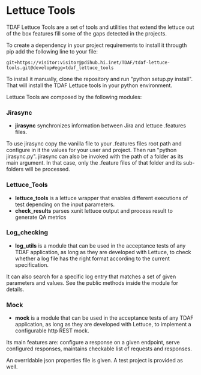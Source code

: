 Lettuce Tools
==========

TDAF Lettuce Tools are a set of tools and utilities that extend the lettuce out of the box features fill some of the gaps detected in the projects.

To create a dependency in your project requirements to install it througth pip add the following line to your file:

	git+https://visitor:visitor@pdihub.hi.inet/TDAF/tdaf-lettuce-tools.git@develop#egg=tdaf_lettuce_tools

To install it manually, clone the repository and run "python setup.py install". That will install the TDAF Lettuce tools in your python environment.
	
Lettuce Tools are composed by the following modules:

### Jirasync

* **jirasync** synchronizes information between Jira and lettuce .features files.

To use jirasync copy the vanilla file to your .features files root path and configure in it the values for your user and project. Then run "python jirasync.py". jirasync can also be invoked with the path of a folder as its main argument. In that case, only the .feature files of that folder and its sub-folders will be processed.

### Lettuce_Tools

* **lettuce_tools** is a lettuce wrapper that enables different executions of test depending on the input parameters.
* **check_results** parses xunit lettuce output and process result to generate QA metrics

### Log_checking

* **log_utils** is a module that can be used in the acceptance tests of any TDAF application, as long as they are developed with Lettuce, to check whether a log file has the right format according to the current specification. 

It can also search for a specific log entry that matches a set of given parameters and values. See the public methods inside the module for details.

### Mock

* **mock** is a module that can be used in the acceptance tests of any TDAF application, as long as they are developed with Lettuce, to implement a configurable http REST mock. 

Its main features are: configure a response on a given endpoint, serve configured responses, maintains checkable list of requests and responses. 

An overridable json properties file is given. A test project is provided as well.

